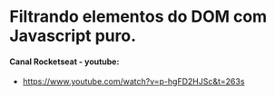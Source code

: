 # Filtrando elementos do DOM com Javascript puro.

#### Canal Rocketseat - youtube:
- https://www.youtube.com/watch?v=p-hgFD2HJSc&t=263s

